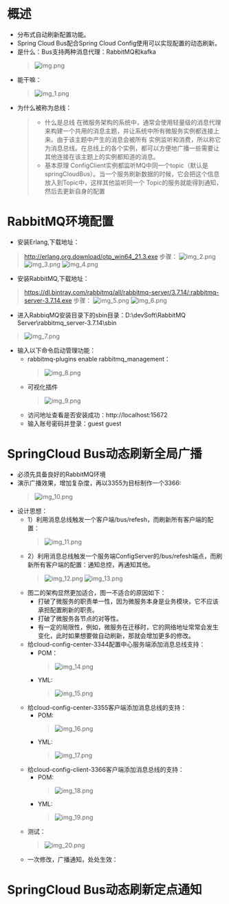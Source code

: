 # 概述
* 分布式自动刷新配置功能。
* Spring Cloud Bus配合Spring Cloud Config使用可以实现配置的动态刷新。
* 是什么：Bus支持两种消息代理：RabbitMQ和kafka
  > ![img.png](img.png)
* 能干嘛：
  > ![img_1.png](img_1.png)
* 为什么被称为总线：
  > * 什么是总线
  >   在微服务架构的系统中，通常会使用轻量级的消息代理来构建一个共用的消息主题，并让系统中所有微服务实例都连接上来。由于该主题中产生的消息会被所有
  >   实例监听和消费，所以称它为消息总线。在总线上的各个实例，都可以方便地广播一些需要让其他连接在该主题上的实例都知道的消息。
  > * 基本原理
  >   ConfigClient实例都监听MQ中同一个topic（默认是springCloudBus）。当一个服务刷新数据的时候，它会把这个信息放入到Topic中，这样其他监听同一个
  >   Topic的服务就能得到通知，然后去更新自身的配置

# RabbitMQ环境配置
* 安装Erlang,下载地址：
> http://erlang.org.download/otp_win64_21.3.exe
> 步骤：
> ![img_2.png](img_2.png)
> ![img_3.png](img_3.png)
> ![img_4.png](img_4.png)
* 安装RabbitMQ,下载地址：
> https://dl.bintray.com/rabbitmq/all/rabbitmq-server/3.7.14/:rabbitmq-server-3.7.14.exe
> 步骤：
> ![img_5.png](img_5.png)
> ![img_6.png](img_6.png)
* 进入RabbiqMQ安装目录下的sbin目录：D:\devSoft\RabbitMQ Server\rabbitmq_server-3.7.14\sbin
> ![img_7.png](img_7.png)
* 输入以下命令启动管理功能：
  * rabbitmq-plugins enable rabbitmq_management：
    > ![img_8.png](img_8.png)
  * 可视化插件
    > ![img_9.png](img_9.png)
  * 访问地址查看是否安装成功：http://localhost:15672
  * 输入账号密码并登录：guest guest  

# SpringCloud Bus动态刷新全局广播
* 必须先具备良好的RabbitMQ环境
* 演示广播效果，增加复杂度，再以3355为目标制作一个3366:
  > ![img_10.png](img_10.png)
* 设计思想：
  * 1）利用消息总线触发一个客户端/bus/refesh，而刷新所有客户端的配置：
    > ![img_11.png](img_11.png)
  * 2）利用消息总线触发一个服务端ConfigServer的/bus/refesh端点，而刷新所有客户端的配置：通知总控，再通知其他。
    > ![img_12.png](img_12.png)
    > ![img_13.png](img_13.png)
  * 图二的架构显然更加适合，图一不适合的原因如下：
    * 打破了微服务的职责单一性，因为微服务本身是业务模块，它不应该承担配置刷新的职责。
    * 打破了微服务各节点的对等性。
    * 有一定的局限性，例如，微服务在迁移时，它的网络地址常常会发生变化，此时如果想要做自动刷新，那就会增加更多的修改。
  * 给cloud-config-center-3344配置中心服务端添加消息总线支持：
    * POM：
      > ![img_14.png](img_14.png)
    * YML:
      > ![img_15.png](img_15.png)
  * 给cloud-config-center-3355客户端添加消息总线的支持：
    * POM:
      > ![img_16.png](img_16.png)
    * YML:
      > ![img_17.png](img_17.png)
  * 给cloud-config-client-3366客户端添加消息总线的支持：
    * POM:
      > ![img_18.png](img_18.png)
    * YML:
      > ![img_19.png](img_19.png)
  * 测试：
    > ![img_20.png](img_20.png)
  * 一次修改，广播通知，处处生效：  


# SpringCloud Bus动态刷新定点通知































